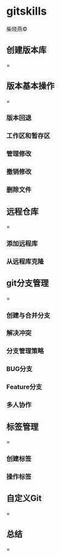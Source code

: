 # gitskills
柴晓燕&copy;
## 创建版本库
=

## 版本基本操作
=
### 版本回退 ###
### 工作区和暂存区 ###
### 管理修改 ###
### 撤销修改 ###
### 删除文件 ###

## 远程仓库
=
### 添加远程库 ###
### 从远程库克隆 ###

## git分支管理
=
### 创建与合并分支 ###
### 解决冲突 ###
### 分支管理策略 ###
### BUG分支 ###
### Feature分支 ###
### 多人协作 ###

## 标签管理
=
### 创建标签 ###
### 操作标签 ###

## 自定义Git
=

## 总结
=
